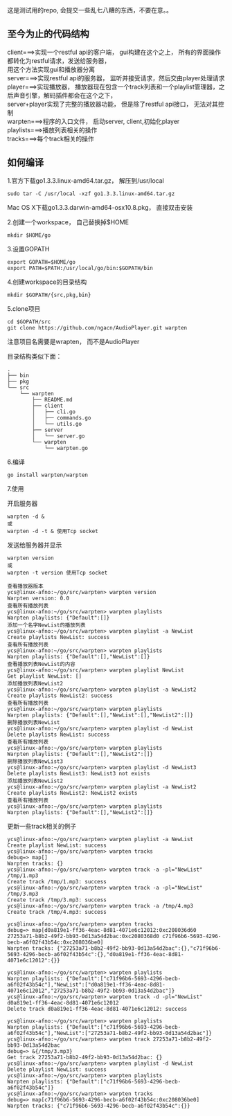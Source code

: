 这是测试用的repo, 会提交一些乱七八糟的东西，不要在意。。  

至今为止的代码结构  
------------------  
client===>实现一个restful api的客户端， gui构建在这个之上， 所有的界面操作都转化为restful请求，发送给服务器，  
用这个方法实现gui和播放器分离  
server===>实现restful api的服务器， 监听并接受请求，然后交由player处理请求  
player===>实现播放器， 播放器现在包含一个track列表和一个playlist管理器，之后声音引擎，解码插件都会在这个之下，  
server+player实现了完整的播放器功能， 但是除了restful api接口， 无法对其控制  
warpten===>程序的入口文件， 启动server, client,初始化player  
playlists===>播放列表相关的操作  
tracks===>每个track相关的操作  

如何编译
-------
 
1.官方下载go1.3.3.linux-amd64.tar.gz， 解压到/usr/local  
```
sudo tar -C /usr/local -xzf go1.3.3.linux-amd64.tar.gz  
```
Mac OS X下载go1.3.3.darwin-amd64-osx10.8.pkg， 直接双击安装  

2.创建一个workspace， 自己替换掉$HOME  
```
mkdir $HOME/go  
```

3.设置GOPATH  
``` 
export GOPATH=$HOME/go  
export PATH=$PATH:/usr/local/go/bin:$GOPATH/bin  
```

4.创建workspace的目录结构  
```  
mkdir $GOPATH/{src,pkg,bin}  
```

5.clone项目  
```  
cd $GOPATH/src  
git clone https://github.com/ngacn/AudioPlayer.git warpten  
```  
注意项目名需要是wrapten， 而不是AudioPlayer  
 
目录结构类似下面：  
```
.
├── bin
├── pkg
└── src
    └── warpten
        ├── README.md
        ├── client
        │   ├── cli.go
        │   ├── commands.go
        │   └── utils.go
        ├── server
        │   └── server.go
        └── warpten
            └── warpten.go
```  

6.编译  
```
go install warpten/warpten  
```

7.使用  
  
开启服务器  
```
warpten -d &  
或  
warpten -d -t & 使用Tcp socket  
```
发送给服务器并显示  
```
warpten version  
或  
warpten -t version 使用Tcp socket  
```

```
查看播放器版本
ycs@linux-afno:~/go/src/warpten> warpten version
Warpten version: 0.0 
查看所有播放列表
ycs@linux-afno:~/go/src/warpten> warpten playlists
Warpten playlists: {"Default":[]}
添加一个名字NewList的播放列表
ycs@linux-afno:~/go/src/warpten> warpten playlist -a NewList
Create playlists NewList: success
查看所有播放列表
ycs@linux-afno:~/go/src/warpten> warpten playlists
Warpten playlists: {"Default":[],"NewList":[]}
查看播放列表NewList的内容
ycs@linux-afno:~/go/src/warpten> warpten playlist NewList
Get playlist NewList: []
添加播放列表NewList2
ycs@linux-afno:~/go/src/warpten> warpten playlist -a NewList2
Create playlists NewList2: success
查看所有播放列表
ycs@linux-afno:~/go/src/warpten> warpten playlists
Warpten playlists: {"Default":[],"NewList":[],"NewList2":[]}
删除播放列表NewList
ycs@linux-afno:~/go/src/warpten> warpten playlist -d NewList
Delete playlists NewList: success
查看所有播放列表
ycs@linux-afno:~/go/src/warpten> warpten playlists
Warpten playlists: {"Default":[],"NewList2":[]}
删除播放列表NewList3
ycs@linux-afno:~/go/src/warpten> warpten playlist -d NewList3
Delete playlists NewList3: NewList3 not exists
添加播放列表NewList2
ycs@linux-afno:~/go/src/warpten> warpten playlist -a NewList2
Create playlists NewList2: NewList2 exists
查看所有播放列表
ycs@linux-afno:~/go/src/warpten> warpten playlists
Warpten playlists: {"Default":[],"NewList2":[]}
```

更新一些track相关的例子
```
ycs@linux-afno:~/go/src/warpten> warpten playlist -a NewList
Create playlist NewList: success
ycs@linux-afno:~/go/src/warpten> warpten tracks
debug=> map[]
Warpten tracks: {}
ycs@linux-afno:~/go/src/warpten> warpten track -a -pl="NewList" /tmp/1.mp3
Create track /tmp/1.mp3: success
ycs@linux-afno:~/go/src/warpten> warpten track -a -pl="NewList" /tmp/3.mp3                                                                                                          
Create track /tmp/3.mp3: success
ycs@linux-afno:~/go/src/warpten> warpten track -a /tmp/4.mp3                                                                                                                        
Create track /tmp/4.mp3: success

ycs@linux-afno:~/go/src/warpten> warpten tracks
debug=> map[d0a819e1-ff36-4eac-8d81-4071e6c12012:0xc208036d60 27253a71-b8b2-49f2-bb93-0d13a54d2bac:0xc2080368d0 c71f96b6-5693-4296-becb-a6f02f43b54c:0xc208036be0]
Warpten tracks: {"27253a71-b8b2-49f2-bb93-0d13a54d2bac":{},"c71f96b6-5693-4296-becb-a6f02f43b54c":{},"d0a819e1-ff36-4eac-8d81-4071e6c12012":{}}

ycs@linux-afno:~/go/src/warpten> warpten playlists
Warpten playlists: {"Default":["c71f96b6-5693-4296-becb-a6f02f43b54c"],"NewList":["d0a819e1-ff36-4eac-8d81-4071e6c12012","27253a71-b8b2-49f2-bb93-0d13a54d2bac"]}
ycs@linux-afno:~/go/src/warpten> warpten track -d -pl="NewList" d0a819e1-ff36-4eac-8d81-4071e6c12012                                                                                
Delete track d0a819e1-ff36-4eac-8d81-4071e6c12012: success

ycs@linux-afno:~/go/src/warpten> warpten playlists
Warpten playlists: {"Default":["c71f96b6-5693-4296-becb-a6f02f43b54c"],"NewList":["27253a71-b8b2-49f2-bb93-0d13a54d2bac"]}
ycs@linux-afno:~/go/src/warpten> warpten track 27253a71-b8b2-49f2-bb93-0d13a54d2bac
debug=> &{/tmp/3.mp3}
Get track 27253a71-b8b2-49f2-bb93-0d13a54d2bac: {}
ycs@linux-afno:~/go/src/warpten> warpten playlist -d NewList
Delete playlist NewList: success
ycs@linux-afno:~/go/src/warpten> warpten playlists
Warpten playlists: {"Default":["c71f96b6-5693-4296-becb-a6f02f43b54c"]}
ycs@linux-afno:~/go/src/warpten> warpten tracks
debug=> map[c71f96b6-5693-4296-becb-a6f02f43b54c:0xc208036be0]
Warpten tracks: {"c71f96b6-5693-4296-becb-a6f02f43b54c":{}}
```
